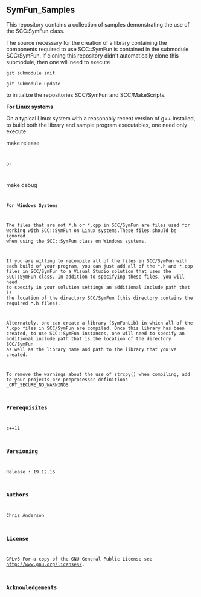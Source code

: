 ## SymFun_Samples
This repository contains a collection of samples demonstrating the use of the SCC:SymFun class.

The source necessary for the creation of a library containing the components required to use   SCC::SymFun is contained in the submodule SCC/SymFun. If cloning this repository didn't automatically clone this submodule, then one will need to execute 

<code>git submodule init </code>

<code>git submodule update </code>
 

to initialize the repositories SCC/SymFun and SCC/MakeScripts. 

**For Linux systems**

On a typical Linux system with a reasonably recent version of g++ installed, to build both the library and sample program executables, one need only execute 

</code>make release<code> 

or

</code>make debug<code> 

**For Windows Systems**

The files that are not \*.h or \*.cpp in SCC/SymFun are files used for working with SCC::SymFun on Linux systems.These files should be ignored when using the SCC::SymFun class on Windows systems. 

If you are willing to recompile all of the files in SCC/SymFun with each build of your program, you can just add all of the   \*.h and \*.cpp files in SCC/SymFun to a Visual Studio solution that uses the SCC::SymFun class. In addition to specifying these files, you will need to specify in your solution settings an additional include path that is the location of the directory SCC/SymFun (this directory contains the required \*.h files).  

Alternately, one can create a library (SymFunLib) in which all of the *.cpp files in SCC/SymFun are compiled. Once this library has been created, to use SCC::SymFun instances, one will need to specify an additional include path that is the location of the directory SCC/SymFun as well as the library name and path to the library that you've created. 

To remove the warnings about the use of strcpy() when compiling, add to your projects pre-preprocessor definitions _CRT_SECURE_NO_WARNINGS 


### Prerequisites

c++11

### Versioning

Release : 19.12.16

### Authors

Chris Anderson

### License

GPLv3  For a copy of the GNU General Public License see <http://www.gnu.org/licenses/>.

### Acknowledgements
















